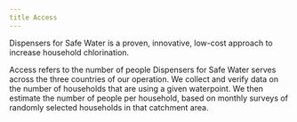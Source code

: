 ```yaml
---
title Access
---
```


Dispensers for Safe Water is a proven, innovative, low-cost approach to increase household chlorination.   


Access refers to the number of people Dispensers for Safe Water serves across the three countries of our operation. We collect and verify data on the number of households that are using a given waterpoint. We then estimate the number of people per household, based on monthly surveys of randomly selected households in that catchment area.

